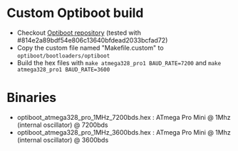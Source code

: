 # Custom Optiboot build

* Checkout [Optiboot repository](https://github.com/Optiboot/optiboot) (tested with #814e2a89bdf54e806c13640bfdead2033bcfad72)
* Copy the custom file named "Makefile.custom" to `optiboot/bootloaders/optiboot`
* Build the hex files with `make atmega328_pro1 BAUD_RATE=7200` and `make atmega328_pro1 BAUD_RATE=3600`

# Binaries

* optiboot_atmega328_pro_1MHz_7200bds.hex : ATmega Pro Mini @ 1Mhz (internal oscillator) @ 7200bds
* optiboot_atmega328_pro_1MHz_3600bds.hex : ATmega Pro Mini @ 1Mhz (internal oscillator) @ 3600bds